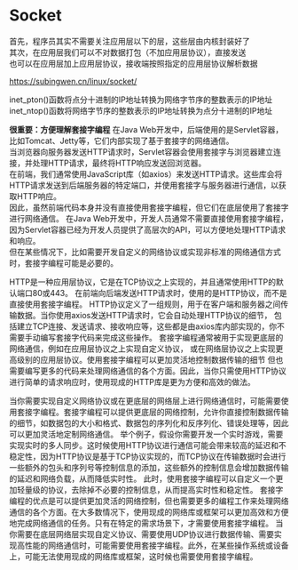 # Socket 
首先，程序员其实不需要关注应用层以下的层，这些层由内核封装好了    
其次，在应用层我们可以不对数据打包（不加应用层协议），直接发送  
也可以在应用层加上应用层协议，接收端按照指定的应用层协议解析数据

https://subingwen.cn/linux/socket/

inet_pton()函数将点分十进制的IP地址转换为网络字节序的整数表示的IP地址  
inet_ntop()函数将网络字节序的整数表示的IP地址转换为点分十进制的IP地址  

**很重要：方便理解套接字编程**
在Java Web开发中，后端使用的是Servlet容器，比如Tomcat、Jetty等，它们内部实现了基于套接字的网络通信。  
当浏览器向服务器发送HTTP请求时，Servlet容器会使用套接字与浏览器建立连接，并处理HTTP请求，最终将HTTP响应发送回浏览器。  
在前端，我们通常使用JavaScript库（如axios）来发送HTTP请求。这些库会将HTTP请求发送到后端服务器的特定端口，并使用套接字与服务器进行通信，以获取HTTP响应。  
因此，虽然前端代码本身并没有直接使用套接字编程，但它们在底层使用了套接字进行网络通信。
在Java Web开发中，开发人员通常不需要直接使用套接字编程，因为Servlet容器已经为开发人员提供了高层次的API，可以方便地处理HTTP请求和响应。  
但在某些情况下，比如需要开发自定义的网络协议或实现非标准的网络通信方式时，套接字编程可能是必要的。 

HTTP是一种应用层协议，它是在TCP协议之上实现的，并且通常使用HTTP的默认端口80或443。
在前端向后端发送HTTP请求时，使用的是HTTP协议，而不是直接使用套接字编程。
HTTP协议定义了一组规则，用于在客户端和服务器之间传输数据。当你使用axios发送HTTP请求时，它会自动处理HTTP协议的细节，
包括建立TCP连接、发送请求、接收响应等，这些都是由axios库内部实现的，你不需要手动编写套接字代码来完成这些操作。
套接字编程通常被用于实现更底层的网络通信，例如在应用层协议之上实现自定义协议，
或在网络层协议之上实现更高级别的应用层协议。使用套接字编程可以更加灵活地控制数据传输的细节 
但也需要编写更多的代码来处理网络通信的各个方面。因此，当你只需使用HTTP协议进行简单的请求响应时，使用现成的HTTP库是更为方便和高效的做法。  

当你需要实现自定义网络协议或在更底层的网络层上进行网络通信时，可能需要使用套接字编程。套接字编程可以提供更底层的网络控制，允许你直接控制数据传输的细节，如数据包的大小和格式、数据包的序列化和反序列化、错误处理等，因此可以更加灵活地定制网络通信。
举个例子，假设你需要开发一个实时游戏，需要实现实时的多人同步。这时候使用HTTP协议进行通信可能会带来较高的延迟和不稳定性，因为HTTP协议是基于TCP协议实现的，而TCP协议在传输数据时会进行一些额外的包头和序列号等控制信息的添加，这些额外的控制信息会增加数据传输的延迟和网络负载，从而降低实时性。
此时，使用套接字编程可以自定义一个更加轻量级的协议，去除掉不必要的控制信息，从而提高实时性和稳定性。
套接字编程的优点是可以提供更加灵活的网络控制，但也需要更多的编程工作来处理网络通信的各个方面。在大多数情况下，使用现成的网络库或框架可以更加高效和方便地完成网络通信的任务。只有在特定的需求场景下，才需要使用套接字编程。
当你需要在底层网络层实现自定义协议、需要使用UDP协议进行数据传输、需要实现高性能的网络通信时，可能需要使用套接字编程。此外，在某些操作系统或设备上，可能无法使用现成的网络库或框架，这时候也需要使用套接字编程。